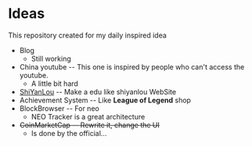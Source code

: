 # Ideas

This repository created for my daily inspired idea

- Blog
  - Still working
- China youtube -- This one is inspired by people who can't access the youtube.
  - A little bit hard
- [ShiYanLou](shiyanlou.com) -- Make a edu like shiyanlou WebSite
- Achievement System -- Like **League of Legend** shop
- BlockBrowser -- For neo
  - NEO Tracker is a great architecture
- ~~CoinMarketCap -- Rewrite it, change the UI~~
  - Is done by the official...
